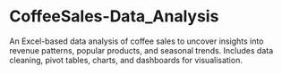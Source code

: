 # CoffeeSales-Data_Analysis
An Excel-based data analysis of coffee sales to uncover insights into revenue patterns, popular products, and seasonal trends. Includes data cleaning, pivot tables, charts, and dashboards for visualisation.
